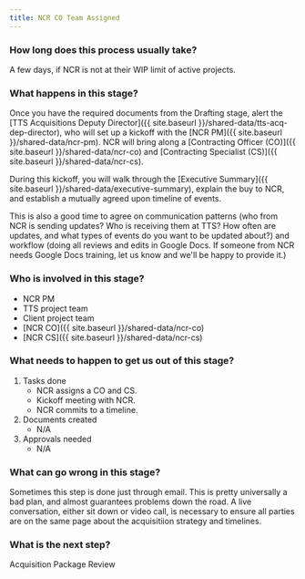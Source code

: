 ```yaml
---
title: NCR CO Team Assigned
---
```


### How long does this process usually take?
A few days, if NCR is not at their WIP limit of active projects. 

### What happens in this stage? 
Once you have the required documents from the Drafting stage, alert the [TTS Acquisitions Deputy Director]({{ site.baseurl }}/shared-data/tts-acq-dep-director), who will set up a kickoff with the [NCR PM]({{ site.baseurl }}/shared-data/ncr-pm). NCR will bring along a [Contracting Officer (CO)]({{ site.baseurl }}/shared-data/ncr-co) and [Contracting Specialist (CS)]({{ site.baseurl }}/shared-data/ncr-cs).

During this kickoff, you will walk through the [Executive Summary]({{ site.baseurl }}/shared-data/executive-summary), explain the buy to NCR, and establish a mutually agreed upon timeline of events.

This is also a good time to agree on communication patterns (who from NCR is sending updates? Who is receiving them at TTS? How often are updates, and what types of events do you want to be updated about?) and workflow (doing all reviews and edits in Google Docs. If someone from NCR needs Google Docs training, let us know and we'll be happy to provide it.)

### Who is involved in this stage? 
- NCR PM
- TTS project team
- Client project team
- [NCR CO]({{ site.baseurl }}/shared-data/ncr-co)
- [NCR CS]({{ site.baseurl }}/shared-data/ncr-cs)

### What needs to happen to get us out of this stage? 
1. Tasks done
	- NCR assigns a CO and CS.
	- Kickoff meeting with NCR.
	- NCR commits to a timeline.
2. Documents created
	- N/A
3. Approvals needed
	- N/A

### What can go wrong in this stage?
Sometimes this step is done just through email. This is pretty universally a bad plan, and almost guarantees problems down the road. A live conversation, either sit down or video call, is necessary to ensure all parties are on the same page about the acquisitiion strategy and timelines.

### What is the next step?
Acquisition Package Review


